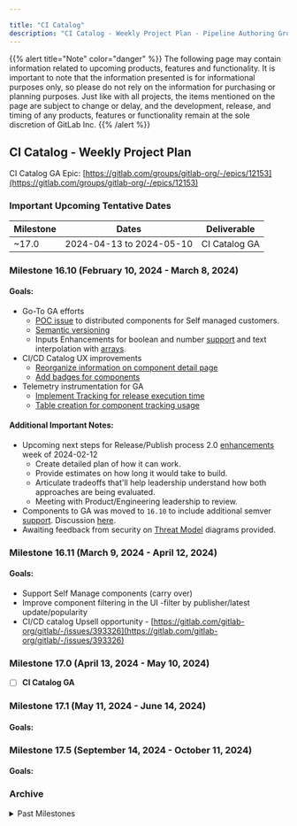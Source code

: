 ```yaml
---

title: "CI Catalog"
description: "CI Catalog - Weekly Project Plan - Pipeline Authoring Group"
---
```


{{% alert title="Note" color="danger" %}}
The following page may contain information related to upcoming products, features and functionality. It is important to note that the information presented is for informational purposes only, so please do not rely on the information for purchasing or planning purposes. Just like with all projects, the items mentioned on the page are subject to change or delay, and the development, release, and timing of any products, features or functionality remain at the sole discretion of GitLab Inc.
{{% /alert %}}

## CI Catalog - Weekly Project Plan

CI Catalog GA Epic: [https://gitlab.com/groups/gitlab-org/-/epics/12153](https://gitlab.com/groups/gitlab-org/-/epics/12153)

### Important Upcoming Tentative Dates

| Milestone | Dates | Deliverable |
|---------- | ----- | ----------- |
|  ~17.0     | 2024-04-13 to 2024-05-10 | CI Catalog GA |

### Milestone 16.10 (February 10, 2024 - March 8, 2024)

#### Goals:

- Go-To GA efforts
  - [POC issue](https://gitlab.com/gitlab-org/gitlab/-/issues/434260) to distributed components for Self managed customers.
  - [Semantic versioning](https://gitlab.com/gitlab-org/gitlab/-/issues/427286)
  - Inputs Enhancements for boolean and number [support](https://gitlab.com/gitlab-org/gitlab/-/issues/434826) and text interpolation with [arrays](https://gitlab.com/gitlab-org/gitlab/-/issues/407176).
- CI/CD Catalog UX improvements
  - [Reorganize information on component detail page](https://gitlab.com/gitlab-org/gitlab/-/issues/438262)
  - [Add badges for components](https://gitlab.com/gitlab-org/gitlab/-/issues/433443)
- Telemetry instrumentation for GA
  - [Implement Tracking for release execution time](https://gitlab.com/gitlab-org/gitlab/-/issues/440474)
  - [Table creation for component tracking usage](https://gitlab.com/gitlab-org/gitlab/-/issues/440382)

#### Additional Important Notes:

- Upcoming next steps for Release/Publish process 2.0 [enhancements](https://gitlab.com/gitlab-org/gitlab/-/issues/438066#note_1762774827) week of 2024-02-12
  - Create detailed plan of how it can work.
  - Provide estimates on how long it would take to build.
  - Articulate tradeoffs that'll help leadership understand how both approaches are being evaluated.
  - Meeting with Product/Engineering leadership to review.
- Components to GA was moved to `16.10` to include additional semver [support](https://gitlab.com/gitlab-org/gitlab/-/issues/427286#note_1762748626).  Discussion [here](https://docs.google.com/document/d/1-vyU2sgTmmw9FvQN0MpGg4Ravn_O6m4Ew0U3-Fj8o6Q/edit#bookmark=id.831n5q9o8abq).
- Awaiting feedback from security on [Threat Model](https://gitlab.com/gitlab-com/gl-security/product-security/appsec/threat-models/-/issues/43#note_1764196039) diagrams provided.

### Milestone 16.11 (March 9, 2024 - April 12, 2024)

#### Goals:
- Support Self Manage components (carry over)
- Improve component filtering in the UI -filter by publisher/latest update/popularity
- CI/CD catalog Upsell opportunity - [https://gitlab.com/gitlab-org/gitlab/-/issues/393326](https://gitlab.com/gitlab-org/gitlab/-/issues/393326)

### Milestone 17.0 (April 13, 2024 - May 10, 2024)

- [ ] **CI Catalog GA**

### Milestone 17.1 (May 11, 2024 - June 14, 2024)

#### Goals:

### Milestone 17.5 (September 14, 2024 - October 11, 2024)

#### Goals:

### Archive

<details markdown="1">

<summary markdown="span">Past Milestones</summary>

### January to February (Milestone 16.9)

#### Updates for current Go-To-GA list
- [Enforce semantic versioning](https://gitlab.com/gitlab-org/gitlab/-/issues/427286)
  - [POC](https://gitlab.com/gitlab-org/gitlab/-/issues/427286#note_1753449388) currently in-progress and in review - continue to `16.10`
- Support CI interpolation with arrays
  - [Implement text interpolation](https://gitlab.com/gitlab-org/gitlab/-/issues/433002) - (Complete)
  - [CI interpolation with arrays](https://gitlab.com/gitlab-org/gitlab/-/issues/407176) - To be continued in `16.10` after its prioritized [blocker](https://gitlab.com/gitlab-org/gitlab/-/issues/434826)
- Spikes
  - [Spike issue](https://gitlab.com/gitlab-org/gitlab/-/issues/434260) to distributed components for Self managed customers.
  - [Spike issue](https://gitlab.com/gitlab-org/gitlab/-/issues/438409) to calculate number of times a component is used.
- [Threat Model](https://gitlab.com/gitlab-com/gl-security/product-security/appsec/threat-models/-/issues/43#note_1738526551) diagrams in-progress to be provided to security. - waiting on security feedback.

#### Other milestone goals:

- Improve the UX for the CI/CD catalog
  - [Make star rating default sorting](https://gitlab.com/gitlab-org/gitlab/-/issues/437897) - continue to `16.10` due to capacity
  - [Fix Markdown not rendering in CI/CD Catalog](https://gitlab.com/gitlab-org/gitlab/-/issues/431899) (Complete)
- Helper efforts for components
  - [Provide components as helpers to test other components](https://gitlab.com/gitlab-org/gitlab/-/issues/430818) - Waiting on product confirmation on prioritization for `16.10`
  - [Components toolkit to test GitLab-maintained components](https://gitlab.com/gitlab-org/gitlab/-/issues/432772) (Complete)
- Badges
  - [Create catalog_verified_namespaces table](https://gitlab.com/gitlab-org/gitlab/-/merge_requests/143003#note_1755745216) (Complete)

### December to January (Milestone 16.8)

#### Goals:
- Complete initial template to component migration [list](https://gitlab.com/groups/gitlab-org/-/epics/12289#list).
  - AutoDevOps [Build component](https://gitlab.com/components/autodevops/-/blob/main/templates/build.yml?ref_type=heads) and [Test component](https://gitlab.com/gitlab-org/gitlab/-/issues/433265) is complete but discussion on whether `Test` should exist due to future deprecation.
- Improve UI in the Catalog details page [[1](https://gitlab.com/gitlab-org/gitlab/-/issues/421922), [2](https://gitlab.com/gitlab-org/gitlab/-/issues/431899)]
- Implement [Your resource](https://gitlab.com/gitlab-org/gitlab/-/issues/433013) tab in the index page 
- Add [components](https://gitlab.com/gitlab-org/gitlab/-/issues/424967) tab to the catalog details page 
  - BE/FE collaboration needed before [feature flag](https://gitlab.com/gitlab-org/gitlab/-/issues/426443) can be rolled out. 
- Move inputs to GA ready by completing [text interpolation for arrays and !reference](https://gitlab.com/gitlab-org/gitlab/-/issues/433002).


### November to December (Milestone 16.7)

[CI Catalog - Pages & Navigation](https://gitlab.com/groups/gitlab-org/-/epics/11841)

- 100% complete, Complete, Delivered in `16.7`
- Status:  As of 2023-12-08, last [MR](https://gitlab.com/gitlab-org/gitlab/-/merge_requests/135403) is merged to make Catalog available in `explore` navigation permanently.

[CI Catalog - Search & Filter](https://gitlab.com/groups/gitlab-org/-/epics/10918)

- 100% complete, Complete, Delivered in `16.7`
- Status:  All Beta work is in production.
- Risks/Blockers: Beta work complete.

[CI Catalog - Release Process refinements](https://gitlab.com/groups/gitlab-org/-/epics/11842)

- 100% complete, Complete, Delivered in `16.7`
- Status:  On 2023-12-01, the toggle back and forth is complete is now in production to complete all Beta work.
- Risks/Blockers: Beta work complete.

### October to November (Milestone 16.6)

- CI Catalog - Pages & Navigation
  - [x] [Move shared components to Free Tier](https://gitlab.com/gitlab-org/gitlab/-/issues/428068)
  - [x] [Add route and nav for Global CI/CD Catalog](https://gitlab.com/gitlab-org/gitlab/-/issues/427938)
  - [x] [Coordinate with Foundations on adding Global catalog to the Explore navigation](https://gitlab.com/gitlab-org/gitlab/-/issues/428145#note_1617272549)
  - [x] [Make the README tab the default view for component](https://gitlab.com/gitlab-org/gitlab/-/issues/428936)
  - [x] [Add an indicator to the catalog resource project](https://gitlab.com/gitlab-org/gitlab/-/issues/394818)
  - [x] [Prepare Ci::Catalog::Listing for global CI Catalog](https://gitlab.com/gitlab-org/gitlab/-/issues/428444)
  - [x] [Move GraphQL Catalog code to FOSS](https://gitlab.com/gitlab-org/gitlab/-/issues/427927)
  - [x] [Remove fork count from Catalog details page](https://gitlab.com/gitlab-org/gitlab/-/issues/428064)
  - [x] [Add a copy-to-clipboard button in the code snippet in the component tab](https://gitlab.com/gitlab-org/gitlab/-/issues/426755)
  - [x] [Empty state when there is no metadata for the components details](https://gitlab.com/gitlab-org/gitlab/-/issues/429273)
  - [x] [Add global Catalog arguments to GraphQL](https://gitlab.com/gitlab-org/gitlab/-/issues/429103)
  - [ ] [Add Vue application for Global page](https://gitlab.com/gitlab-org/gitlab/-/issues/427939) `~workflow::in review`
  - [ ] [Make ciCatalogResource accept a fullpath argument](https://gitlab.com/gitlab-org/gitlab/-/issues/429100) `~workflow::in dev`
  - [ ] [Add components field to ciCatalogResource](https://gitlab.com/gitlab-org/gitlab/-/issues/425726) `~workflow::in dev`
  - [ ] [Add the new components tab](https://gitlab.com/gitlab-org/gitlab/-/issues/424967)
  - [ ] [FF rollout ci_catalog_components_tab](https://gitlab.com/gitlab-org/gitlab/-/issues/426443)
  - [ ] [Add namespace to scope for Catalog resources query](https://gitlab.com/gitlab-org/gitlab/-/issues/429382)
  - [ ] [Remove projectPath argument from ciCatalogResources](https://gitlab.com/gitlab-org/gitlab/-/issues/429636)
- CI Catalog - Search & Filter
  - [x] [Add GraphQL search filter and sort by created_at to ciCatalogResources](https://gitlab.com/gitlab-org/gitlab/-/issues/429117)
  - [x] [Create database indices for CI Catalog](https://gitlab.com/gitlab-org/gitlab/-/issues/428443)
  - [x] [Denormalize name and description in Ci::Catalog::Listing](https://gitlab.com/gitlab-org/gitlab/-/issues/427928)
  - [ ] [Add Search bar](https://gitlab.com/gitlab-org/gitlab/-/issues/393214) `~workflow::in review`
  - [ ] [Update catalog_resource.latest_released_at when version is created/deleted](https://gitlab.com/gitlab-org/gitlab/-/issues/427791)
- CI Catalog - Release Process refinements
  - [x] [Add mutation to mark a catalog resource as draft](https://gitlab.com/gitlab-org/gitlab/-/issues/428439)
  - [x] [Add path column where to persist full path to component YAML file](https://gitlab.com/gitlab-org/gitlab/-/issues/429256)
  - [x] [Update the docs to reflect the recommended method for the release](https://gitlab.com/gitlab-org/gitlab/-/issues/429271)
  - [x] [Fix regexp to scan for component files](https://gitlab.com/gitlab-org/gitlab/-/issues/430344)
  - [x] [Scanning components on release and collect metadata](https://gitlab.com/gitlab-org/gitlab/-/issues/415413)
  - [ ] [Update the releases logic in catalog resources to use the Version association](https://gitlab.com/gitlab-org/gitlab/-/issues/429707) `~workflow::in review`
  - [ ] [Create a migration to update state and add metadata to existing catalog resources](https://gitlab.com/gitlab-org/gitlab/-/issues/416292)
- Completion of [Inputs Enhancements]
  - [x] [Support options: with inputs defining default: value](https://gitlab.com/gitlab-org/gitlab/-/issues/393401)

### Week of October 2, 2023

#### Goals:
- [Frontend CI Catalog Details page work](https://gitlab.com/gitlab-org/gitlab/-/issues/?sort=popularity&state=opened&label_name%5B%5D=group%3A%3Apipeline%20authoring&label_name%5B%5D=Category%3AComponent%20Catalog&label_name%5B%5D=frontend&milestone_title=16.5&or%5Blabel_name%5D%5B%5D=workflow%3A%3Ain%20dev&or%5Blabel_name%5D%5B%5D=workflow%3A%3Ain%20review&first_page_size=20)
- [Scanning components on release](https://gitlab.com/gitlab-org/gitlab/-/issues/415413) and [adding release sort](https://gitlab.com/gitlab-org/gitlab/-/issues/408382)

### Week of September 25, 2023 (Milestone 16.5)

#### Team Capacity:
- 3 Backend Engineers (Leaminn, Avielle, Laura)
- 1 Frontend Engineer (Frédéric)

#### Goals:
- [x] [https://gitlab.com/gitlab-org/gitlab/-/issues/387632](https://gitlab.com/gitlab-org/gitlab/-/issues/387632) to add support for variables in`inputs:` syntax so when `expand_vars` is used, error is raised due to security reasons. ~workflow::in review
- [ ] [https://gitlab.com/gitlab-org/gitlab/-/issues/408382](https://gitlab.com/gitlab-org/gitlab/-/issues/408382) to add `released` sort to CI Catalog.
- [ ] [https://gitlab.com/gitlab-org/gitlab/-/issues/411438](https://gitlab.com/gitlab-org/gitlab/-/issues/411438) to support CI interpolation with arrays.
- [ ] [https://gitlab.com/gitlab-org/gitlab/-/issues/415413](https://gitlab.com/gitlab-org/gitlab/-/issues/415413) to scan a catalog resource for components on release creation.
- [ ] [https://gitlab.com/gitlab-org/gitlab/-/issues/424962](https://gitlab.com/gitlab-org/gitlab/-/issues/424962) to put the current right side column in the Catalog header. - ~workflow::in review
- [ ] [https://gitlab.com/gitlab-org/gitlab/-/issues/424966](https://gitlab.com/gitlab-org/gitlab/-/issues/424966) to add the README tab with the current content.

### Week of September 18, 2023 (first week of Milestone 16.5)

#### Team Capacity:
- 4 Backend Engineers (Avielle, Laura, Kasia, Leaminn)
- 1 Frontend Engineer (Fred)

#### Goals:
- [ ] [https://gitlab.com/gitlab-org/gitlab/-/issues/387632](https://gitlab.com/gitlab-org/gitlab/-/issues/387632) to add support for variables in`inputs:` syntax so when `expand_vars` is used, error is raised due to security reasons. ~workflow::in review
- [ ] [https://gitlab.com/gitlab-org/gitlab/-/issues/415413](https://gitlab.com/gitlab-org/gitlab/-/issues/415413) to scan a catalog resource for components on release creation.
- [ ] [https://gitlab.com/gitlab-org/gitlab/-/issues/408382](https://gitlab.com/gitlab-org/gitlab/-/issues/408382) to add `released` sort to CI Catalog.
- [ ] [https://gitlab.com/gitlab-org/gitlab/-/issues/424962](https://gitlab.com/gitlab-org/gitlab/-/issues/424962) to put the current right side column in the Catalog header - ~workflow::in review
- [ ] [https://gitlab.com/gitlab-org/gitlab/-/issues/415637](https://gitlab.com/gitlab-org/gitlab/-/issues/415637) to add an optional description field under input - handled by Community Contributor

### Week of September 11, 2023 (last week of Milestone 16.4)

#### Team Capacity:
- 2 Backend Engineers
- %16.4 `security` priorities are nearly complete so more BE focus is shifting in later %16.4

#### Goals:
- [ ] [https://gitlab.com/gitlab-org/gitlab/-/issues/415413](https://gitlab.com/gitlab-org/gitlab/-/issues/415413) to scan a catalog resource for components on release creation.
- [ ] Spike follow-up to [https://gitlab.com/gitlab-org/gitlab/-/issues/411438](https://gitlab.com/gitlab-org/gitlab/-/issues/411438)

### Week of September 4, 2023 (Milestone 16.4)

#### Team Capacity:
- .5 Backend Engineers
    - Due to %16.4 `security` priorities, the weekly goals list will be shorter due to our focus there.
    - Working on [https://gitlab.com/gitlab-org/gitlab/-/issues/423456](https://gitlab.com/gitlab-org/gitlab/-/issues/423456) for feature addition for `needs: parallel: matrix` enhancements.

#### Goals:
- [x] [https://gitlab.com/gitlab-org/gitlab/-/issues/418996](https://gitlab.com/gitlab-org/gitlab/-/issues/418996) for marking catalog resource as draft, if final version removed.

### Week of August 28, 2023 (Milestone 16.4)

#### Team Capacity:
- 1.5 Backend Engineers
    - Due to %16.4 `security` priorities, the weekly goals list will be shorter due to our focus there.
    - Working on [https://gitlab.com/gitlab-org/gitlab/-/issues/423456](https://gitlab.com/gitlab-org/gitlab/-/issues/423456) for feature addition for `needs: parallel: matrix` enhancements.

#### Goals:
- [x] [https://gitlab.com/gitlab-org/gitlab/-/issues/411394](https://gitlab.com/gitlab-org/gitlab/-/issues/411394) for adding instrumentation for number of components are used.
- [ ] [https://gitlab.com/gitlab-org/gitlab/-/issues/418996](https://gitlab.com/gitlab-org/gitlab/-/issues/418996) for marking catalog resource as draft, if final version removed.

### Week of August 21, 2023 (Milestone 16.4 begins)

#### Team Capacity:
- 3 Backend Engineers

#### Goals:
- [ ] [https://gitlab.com/gitlab-org/gitlab/-/issues/411394](https://gitlab.com/gitlab-org/gitlab/-/issues/411394) for adding instrumentation for number of components are used.
- [x] [https://gitlab.com/gitlab-org/gitlab/-/issues/415853](https://gitlab.com/gitlab-org/gitlab/-/issues/415853) for updating CI component fetching for updated directory structure - to be merged this week.
- [ ] [https://gitlab.com/gitlab-org/gitlab/-/issues/409846](https://gitlab.com/gitlab-org/gitlab/-/issues/409846) work continues for creating an SSOT for CI config loading
- [ ] [https://gitlab.com/gitlab-org/gitlab/-/issues/411438](https://gitlab.com/gitlab-org/gitlab/-/issues/411438) CI interpolation with arrays spike work continues.

### Week of August 14, 2023 (Milestone 16.3 ends)

#### Team Capacity:
- 3 Backend Engineers
- 2 Frontend Engineers

#### Goals:
- [x] [https://gitlab.com/gitlab-org/gitlab/-/issues/409041](https://gitlab.com/gitlab-org/gitlab/-/issues/409041) for showing pipeline status for latest version of catalog resource.
- [x] [https://gitlab.com/gitlab-org/gitlab/-/issues/415287](https://gitlab.com/gitlab-org/gitlab/-/issues/415287) for creating catalog_resource_components table to unblock other issues.
- [ ] [https://gitlab.com/gitlab-org/gitlab/-/issues/412948](https://gitlab.com/gitlab-org/gitlab/-/issues/412948) for updating permissions for namespace catalog & update resolver
- [ ] [https://gitlab.com/gitlab-org/gitlab/-/issues/409846](https://gitlab.com/gitlab-org/gitlab/-/issues/409846) for complete last [MR](https://gitlab.com/gitlab-org/gitlab/-/issues/409846#implementation-plan) for CI config loading

### Week of August 7, 2023 (Milestone 16.3)

#### Team Capacity:
- 1.5 Backend Engineers
- 2 Frontend Engineers

#### Goals:
- [x] [https://gitlab.com/gitlab-org/gitlab/-/issues/418785](https://gitlab.com/gitlab-org/gitlab/-/issues/418785) for moving CI Catalog to be a premium feature.
- [x] [https://gitlab.com/gitlab-org/gitlab/-/issues/390458](https://gitlab.com/gitlab-org/gitlab/-/issues/390458) for input type validation.
- [ ] [https://gitlab.com/gitlab-org/gitlab/-/issues/409041](https://gitlab.com/gitlab-org/gitlab/-/issues/409041) related to showing pipeline status for latest version of catalog resource.
- [ ] [https://gitlab.com/gitlab-org/gitlab/-/issues/415287](https://gitlab.com/gitlab-org/gitlab/-/issues/415287) for creating catalog_resource_components table to unblock other issues.
- [ ] [https://gitlab.com/gitlab-org/gitlab/-/issues/415853](https://gitlab.com/gitlab-org/gitlab/-/issues/415853) for updating CI component fetching for updated directory structure.

</details>
